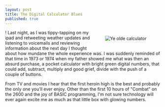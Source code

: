 ```yaml
---
layout: post
title: The Digital Calculator Blues
published: true
---
```

<figure style="float: right; padding: 5px"><img alt="Ye olde calculator" src="{{ {{site.baseurl}}/images/calculator.jpg"></figure>!
Last night, as I was tippy-tapping on my ipad and retweeting weather updates and listening to voicemails and reviewing information about the next day I thought about how mundane the whole experience was. I was suddenly reminded of that time in 1973 or 1974 when my father showed me what was then an absurd purchase, a pocket calculator with bright green digital numbers, that could add, subtract, multiply and good grief, divide with the push of a couple of buttons. 

From TV and movies I hear that the first heroin high is the best and probably the only one you'll ever enjoy. Other than the first 10 hours of "Combat" on the 2600 and the joy of BASIC programming, I'm not sure technology will ever again excite me as much as that little box with glowing numbers.
